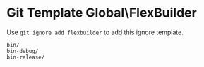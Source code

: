 Git Template Global\FlexBuilder
===

Use `git ignore add flexbuilder` to add this ignore template.

```
bin/
bin-debug/
bin-release/
```
